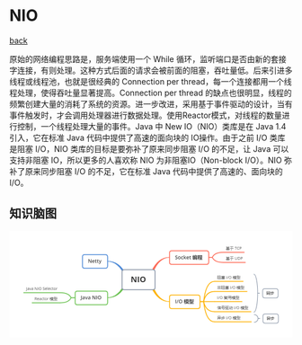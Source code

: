 # NIO

[back](../README.md)

原始的网络编程思路是，服务端使用一个 While 循环，监听端口是否由新的套接字连接，有则处理。这种方式后面的请求会被前面的阻塞，吞吐量低。后来引进多线程或线程池，也就是很经典的 Connection per thread，每一个连接都用一个线程处理，使得吞吐量显著提高。Connection per thread 的缺点也很明显，线程的频繁创建大量的消耗了系统的资源。进一步改进，采用基于事件驱动的设计，当有事件触发时，才会调用处理器进行数据处理。使用Reactor模式，对线程的数量进行控制，一个线程处理大量的事件。Java 中 New IO（NIO）类库是在 Java 1.4 引入，它在标准 Java 代码中提供了高速的面向块的 IO操作。由于之前 I/O 类库是阻塞 I/O，NIO 类库的目标是要弥补了原来同步阻塞 I/O 的不足，让 Java 可以支持非阻塞 IO，所以更多的人喜欢称 NIO 为非阻塞IO（Non-block I/O）。NIO 弥补了原来同步阻塞 I/O 的不足，它在标准 Java 代码中提供了高速的、面向块的 I/O。

## 知识脑图



![](./mind/2.NIO.png)